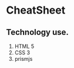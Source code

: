 # CheatSheet 
<h2>Technology use.</h2>
<ol>
  <li>HTML 5</li>
  <li>CSS 3</li>
  <li>prismjs</li>
  </ol>
